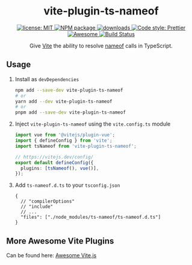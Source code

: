 <h1 align="center">vite-plugin-ts-nameof</h1>

<p align="center">
  <a href="https://github.com/Shinigami92/vite-plugin-ts-nameof/blob/main/LICENSE">
    <img alt="license: MIT" src="https://img.shields.io/github/license/Shinigami92/vite-plugin-ts-nameof.svg?style=flat-square">
  </a>
  <a href="https://www.npmjs.com/package/vite-plugin-ts-nameof" target="_blank">
    <img alt="NPM package" src="https://img.shields.io/npm/v/vite-plugin-ts-nameof.svg?style=flat-square">
  </a>
  <a href="https://www.npmjs.com/package/vite-plugin-ts-nameof" target="_blank">
    <img alt="downloads" src="https://img.shields.io/npm/dt/vite-plugin-ts-nameof.svg?style=flat-square">
  </a>
  <a href="https://github.com/prettier/prettier" target="_blank">
    <img alt="Code style: Prettier" src="https://img.shields.io/badge/code_style-prettier-ff69b4.svg?style=flat-square">
  </a>
  <a href="https://github.com/vitejs/awesome-vite#transformers" target="_blank">
    <img src="https://cdn.rawgit.com/sindresorhus/awesome/d7305f38d29fed78fa85652e3a63e154dd8e8829/media/badge.svg" alt="Awesome">
  </a>
  <a href="https://github.com/Shinigami92/vite-plugin-ts-nameof/actions/workflows/ci.yml">
    <img alt="Build Status" src="https://github.com/Shinigami92/vite-plugin-ts-nameof/actions/workflows/ci.yml/badge.svg?branch=main">
  </a>
</p>

<p align="center">
  Give <a href="https://github.com/vitejs/vite" target="_blank">Vite</a> the ability to resolve <a href="https://github.com/dsherret/ts-nameof" target="_blank">nameof</a> calls in TypeScript.
</p>

## Usage

1. Install as `devDependencies`

   ```bash
   npm add --save-dev vite-plugin-ts-nameof
   # or
   yarn add --dev vite-plugin-ts-nameof
   # or
   pnpm add --save-dev vite-plugin-ts-nameof
   ```

2. Inject `vite-plugin-ts-nameof` using the `vite.config.ts` module

   ```ts
   import vue from '@vitejs/plugin-vue';
   import { defineConfig } from 'vite';
   import tsNameof from 'vite-plugin-ts-nameof';

   // https://vitejs.dev/config/
   export default defineConfig({
     plugins: [tsNameof(), vue()],
   });
   ```

3. Add `ts-nameof.d.ts` to your `tsconfig.json`

   ```jsonc
   {
     // "compilerOptions"
     // "include"
     // ...
     "files": ["./node_modules/ts-nameof/ts-nameof.d.ts"]
   }
   ```

## More Awesome Vite Plugins

Can be found here: [Awesome Vite.js](https://github.com/vitejs/awesome-vite#readme)
